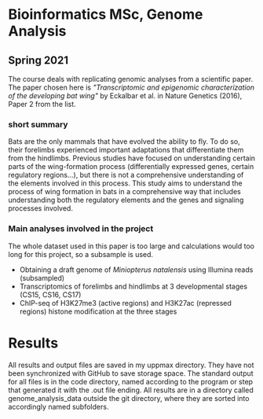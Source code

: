 # Bioinformatics MSc, Genome Analysis
## Spring 2021

The course deals with replicating genomic analyses from a scientific paper. 
The paper chosen here is *"Transcriptomic and epigenomic characterization of the developing bat wing"* by Eckalbar et al. in Nature Genetics (2016), Paper 2 from the list.

### short summary
Bats are the only mammals that have evolved the ability to fly. To do so, their forelimbs experienced important adaptations that differentiate them from the hindlimbs. Previous studies have focused on understanding certain parts of the wing-formation process (differentially expressed genes, certain regulatory regions...), but there is not a comprehensive understanding of the elements involved in this process. This study aims to understand the process of wing formation in bats in a comprehensive way that includes understanding both the regulatory elements and the genes and signaling processes involved.

### Main analyses involved in the project
The whole dataset used in this paper is too large and calculations would too long for this project, so a subsample is used.
- Obtaining a draft genome of *Miniopterus natalensis* using Illumina reads (subsampled)
- Transcriptomics of forelimbs and hindlimbs at 3 developmental stages (CS15, CS16, CS17)
- ChIP-seq of H3K27me3 (active regions) and H3K27ac (repressed regions) histone modification at the three stages

# Results
All results and output files are saved in my uppmax directory. They have not been synchronized with GitHub to save storage space. The standard output for all files is in the code directory, named according to the program or step that generated it with the .out file ending. All results are in a directory called genome_analysis_data outside the git directory, where they are sorted into accordingly named subfolders.
